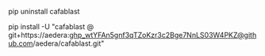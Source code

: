 pip uninstall cafablast

pip install -U "cafablast @ git+https://aedera: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@github.com/aedera/cafablast.git"
